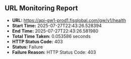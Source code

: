 ## URL Monitoring Report

- **URL:** https://api-gw1-prod1.fisglobal.com/gw/v1/health
- **Start Time:** 2025-07-27T22:43:26.528394
- **End Time:** 2025-07-27T22:43:26.581980
- **Total Time Taken:** 0.053586 seconds
- **HTTP Status Code:** 403
- **Status:** Failure
- **Failure Reason:** HTTP Status Code: 403
